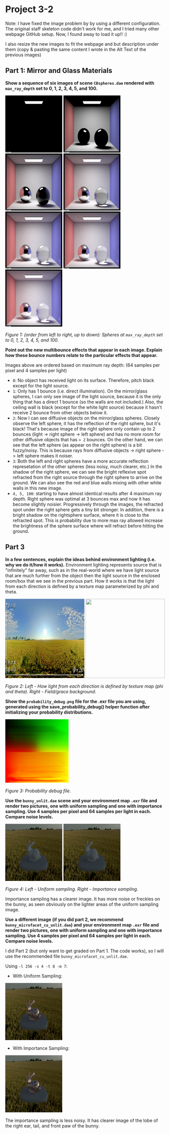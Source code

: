 # Project 3-2

Note: I have fixed the image problem by by using a different configuration. The original staff skeleton code didn't work for me, and I tried many other webpage GitHub setup. Now, I found away to load it up!! :)

I also resize the new images to fit the webpage and but description under them (copy & pasting the same content I wrote in the Alt Text of the previous images)

## Part 1: Mirror and Glass Materials
**Show a sequence of six images of scene `CBspheres.dae` rendered with `max_ray_depth` set to 0, 1, 2, 3, 4, 5, and 100.**

<!-- ![Spheres - max ray depth 0](../img-3.2/spheres_0.png) -->
<img src="../img-3.2/spheres_0.png" width="180" height="180">
<!-- Ray depth 0 -->
<!-- ![Spheres - max ray depth 1](../img-3.2/spheres_1.png) -->
<img src="../img-3.2/spheres_1.png" width="180" height="180">
<!-- Ray depth 1 -->
<!-- ![Spheres - max ray depth 2](../img-3.2/spheres_2.png) -->
<img src="../img-3.2/spheres_2.png" width="180" height="180">
<!-- Ray depth 2 -->
<!-- ![Spheres - max ray depth 3](../img-3.2/spheres_3.png) -->
<img src="../img-3.2/spheres_3.png" width="180" height="180">
<!-- Ray depth 3 -->
<!-- ![Spheres - max ray depth 4](../img-3.2/spheres_4.png) -->
<img src="../img-3.2/spheres_4.png" width="180" height="180">
<!-- Ray depth 4 -->
<!-- ![Spheres - max ray depth 5](../img-3.2/spheres_5.png) -->
<img src="../img-3.2/spheres_5.png" width="180" height="180">
<!-- Ray depth 5 -->
<!-- ![Spheres - max ray depth 100](../img-3.2/spheres_100.png) -->
<img src="../img-3.2/spheres_100.png" width="180" height="180">
<!-- Ray depth 100 -->

_Figure 1: (order from left to right, up to down): Spheres at `max_ray_depth` set to 0, 1, 2, 3, 4, 5, and 100._


**Point out the new multibounce effects that appear in each image. Explain how these bounce numbers relate to the particular effects that appear.**

Images above are ordered based on maximum ray depth: (64 samples per pixel and 4 samples per light)
*   `0`: No object has received light on its surface. Therefore, pitch black except for the light source.
*   `1`: Only has 1 bounce (i.e. direct illumination). On the mirror/glass spheres, I can only see image of the light source, because it is the only thing that has a direct 1 bounce (so the walls are not included.) Also, the ceiling wall is black (except for the white light source) because it hasn't receive 2 bounce from other objects below it.
*   `2`: Now I can see diffusive objects on the mirror/glass spheres. Closely observe the left sphere, it has the reflection of the right sphere, but it's black! That's because image of the right sphere only contain up to 2 bounces (light -> right sphere -> left sphere) and has no more room for other diffusive objects that has `> 2` bounces. On the other hand, we can see that the left sphere (as appear on the right sphere) is a bit fuzzy/noisy. This is because rays from diffusive objects -> right sphere -> left sphere makes it noiser.
*   `3`: Both the left and right spheres have a more accurate reflection represetation of the other spheres (less noisy, much clearer, etc.) In the shadow of the right sphere, we can see the bright reflexive spot refracted from the right source through the right sphere to arrive on the ground. We can also see the red and blue walls mixing with other white walls in this new image.
*   `4, 5, 100`: starting to have almost identical results after 4 maximum ray depth. Right sphere was optimal at 3 bounces max and now it has become slightly noisier. Progressively through the images, the refracted spot under the right sphere gets a tiny bit stronger. In addition, there is a bright shadow on the rightsphere surface, where it is close to the refracted spot. This is probability due to more max ray allowed increase the brightness of the sphere surface where will refract before hitting the ground.


## Part 3
**In a few sentences, explain the ideas behind environment lighting (i.e. why we do it/how it works).**
Environment lighting represents source that is "infinitely" far away, such as in the real-world where we have light source that are much further from the object then the light source in the enclosed room/box that we see in the previous part. How it works is that the light from each direction is defined by a texture map parameterized by phi and theta.

<!-- ![Environment Light](../img-3.2/envirolight.png) -->
<img src="../img-3.2/envirolight.png" width="250" height="250">
<!-- Environment light example figure from the project spec
I am using the Field background, shown below: -->
<!-- ![Grace Background](../img-3.2/field.png) -->
<img src="../img-3.2/field.png" width="250" height="250">

_Figure 2: Left - How light from each direction is defined by texture map (phi and theta). Right - Field/grace background._


**Show the `probability_debug.png` file for the .exr file you are using, generated using the save_probability_debug() helper function after initializing your probability distributions.**

<img src="../img-3.2/probability_debug.png" width="200" height="200">
<!-- ![probability_debug.png file](../img-3.2/probability_debug.png) -->

_Figure 3: Probability debug file._

**Use the `bunny_unlit.dae` scene and your environment map `.exr` file and render two pictures, one with uniform sampling and one with importance sampling. Use 4 samples per pixel and 64 samples per light in each. Compare noise levels.**

<img src="../img-3.2/bunny_unlit_hemisphere.png" width="180" height="180">
<!-- ![bunny_unlit - Uniform Sampling](../img-3.2/bunny_unlit_hemisphere.png) -->
<!-- With Importance sampling: -->
<!-- ![bunny_unlit - Importance sampling](../img-3.2/bunny_unlit_importance.png) -->
<img src="../img-3.2/bunny_unlit_importance.png" width="180" height="180">

_Figure 4: Left - Uniform sampling. Right - Importance sampling._


Importance sampling has a clearer image. It has more noise or freckles on the bunny, as seen obviously on the lighter areas of the uniform sampling image.


**Use a different image (if you did part 2, we recommend `bunny_microfacet_cu_unlit.dae`) and your environment map `.exr` file and render two pictures, one with uniform sampling and one with importance sampling. Use 4 samples per pixel and 64 samples per light in each. Compare noise levels.**

I did Part 2 (but only want to get graded on Part 1. The code works), so I will use the recommended file `bunny_microfacet_cu_unlit.dae`.

Using `-l 256 -s 4 -t 8 -m 7`:
*   With Uniform Sampling:

<!-- ![cu_bunny with uniform sampling](../img-3.2/cu_bunny_uniform.png) -->
<img src="../img-3.2/cu_bunny_uniform.png" width="180" height="180">


*   With Importance Sampling:

<!-- ![cu_bunny with importance sampling](../img-3.2/cu_bunny_importance.png) -->
<img src="../img-3.2/cu_bunny_importance.png" width="180" height="180">


The importance sampling is less noisy. It has clearer image of the lobe of the right ear, tail, and front paw of the bunny.



<!-- ## Part 2
**Show a sequence of 4 images of scene CBdragon_microfacet_au.dae rendered with `α` set to 0.005, 0.05, 0.25 and 0.5. Describe the differences between different images.** -->